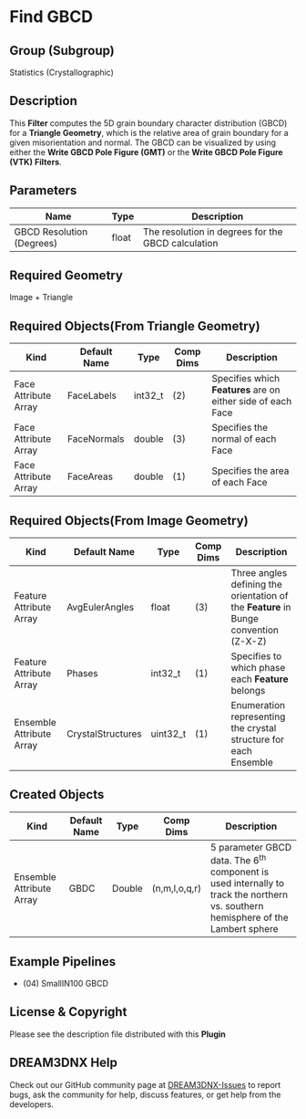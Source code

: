 # Find GBCD

## Group (Subgroup)

Statistics (Crystallographic)

## Description

This **Filter** computes the 5D grain boundary character distribution (GBCD) for a **Triangle Geometry**, which is the relative area of grain boundary for a given misorientation and normal. The GBCD can be visualized by using either the **Write GBCD Pole Figure (GMT)** or the **Write GBCD Pole Figure (VTK)** **Filters**.

## Parameters

| Name | Type | Description |
|------------|------| --------------------------------- |
| GBCD Resolution (Degrees) | float | The resolution in degrees for the GBCD calculation |

## Required Geometry

Image + Triangle

## Required Objects(From Triangle Geometry)

| Kind                      | Default Name | Type     | Comp Dims | Description                                 |
|---------------------------|--------------|----------|--------|---------------------------------------------|
| Face Attribute Array | FaceLabels | int32_t | (2) | Specifies which **Features** are on either side of each Face |
| Face Attribute Array | FaceNormals | double | (3) | Specifies the normal of each Face |
| Face Attribute Array | FaceAreas | double | (1) | Specifies the area of each Face |

## Required Objects(From Image Geometry)

| Kind                      | Default Name | Type     | Comp Dims | Description                                 |
|---------------------------|--------------|----------|--------|---------------------------------------------|
| Feature Attribute Array | AvgEulerAngles | float | (3) | Three angles defining the orientation of the **Feature** in Bunge convention (Z-X-Z) |
| Feature Attribute Array | Phases | int32_t | (1) | Specifies to which phase each **Feature** belongs |
| Ensemble Attribute Array | CrystalStructures | uint32_t | (1) | Enumeration representing the crystal structure for each Ensemble |

## Created Objects

| Kind                      | Default Name | Type     | Comp Dims | Description                                 |
|---------------------------|--------------|----------|--------|---------------------------------------------|
| Ensemble Attribute Array | GBDC | Double | (n,m,l,o,q,r) | 5 parameter GBCD data. The 6<sup>th</sup> component is used internally to track the northern vs. southern hemisphere of the Lambert sphere |

## Example Pipelines

+ (04) SmallIN100 GBCD

## License & Copyright

Please see the description file distributed with this **Plugin**

## DREAM3DNX Help

Check out our GitHub community page at [DREAM3DNX-Issues](https://github.com/BlueQuartzSoftware/DREAM3DNX-Issues) to report bugs, ask the community for help, discuss features, or get help from the developers.
